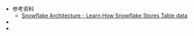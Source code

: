 - 参考资料
	- [Snowflake Architecture - Learn How Snowflake Stores Table data](https://www.youtube.com/watch?v=dxrEHqMFUWI)
-
-